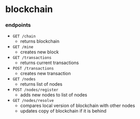 # blockchain

### endpoints
* `GET /chain`
  * returns blockchain
* `GET /mine`
  * creates new block
* `GET /transactions`
  * returns current transactions
* `POST /transactions`
  * creates new transaction
* `GET /nodes`
  * returns list of nodes
* `POST /nodes/register`
  * adds new nodes to list of nodes
* `GET /nodes/resolve`
  * compares local version of blockchain with other nodes
  * updates copy of blockchain if it is behind